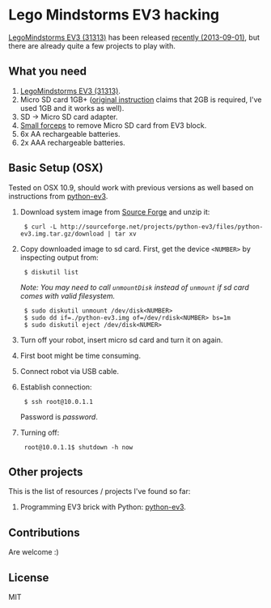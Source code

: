 # Lego Mindstorms EV3 hacking

[LegoMindstorms EV3 (31313)](http://www.lego.com/en-us/mindstorms/products/ev3/31313) has been released [recently (2013-09-01)](http://www.lego.com/en-us/mindstorms/news/2013/september/ev3-available-now/), but there are already quite a few projects to play with. 

## What you need
 1. [LegoMindstorms EV3 (31313)](http://www.lego.com/en-us/mindstorms/products/ev3/31313).
 2. Micro SD card 1GB+ ([original instruction]((https://github.com/topikachu/python-ev3)) claims that 2GB is required, I've used 1GB and it works as well).
 3. SD -> Micro SD card adapter.
 4. [Small forceps](http://upload.wikimedia.org/wikipedia/commons/a/a4/Forceps.jpg) to remove Micro SD card from EV3 block.
 5. 6x AA rechargeable batteries.
 6. 2x AAA rechargeable batteries.
 
## Basic Setup (OSX)

Tested on OSX 10.9, should work with previous versions as well based on instructions from [python-ev3](https://github.com/topikachu/python-ev3).

1. Download system image from [Source Forge](http://sourceforge.net/projects/python-ev3/files/python-ev3.img.tar.gz/download) and unzip it:

        $ curl -L http://sourceforge.net/projects/python-ev3/files/python-ev3.img.tar.gz/download | tar xv
2. Copy downloaded image to sd card. First, get the device `<NUMBER>` by inspecting output from:

        $ diskutil list 
        
   _Note: You may need to call `unmountDisk` instead of `unmount` if sd card comes with valid filesystem._
   
        $ sudo diskutil unmount /dev/disk<NUMBER>
        $ sudo dd if=./python-ev3.img of=/dev/rdisk<NUMBER> bs=1m
        $ sudo diskutil eject /dev/disk<NUMER>        
3. Turn off your robot, insert micro sd card and turn it on again.
4. First boot might be time consuming.
5. Connect robot via USB cable.
6. Establish connection:
        
        $ ssh root@10.0.1.1
        
   Password is *password*.
7. Turning off:

        root@10.0.1.1$ shutdown -h now

## Other projects

This is the list of resources / projects I've found so far:

1. Programming EV3 brick with Python: [python-ev3](https://github.com/topikachu/python-ev3).

## Contributions

Are welcome :)

## License 

MIT
